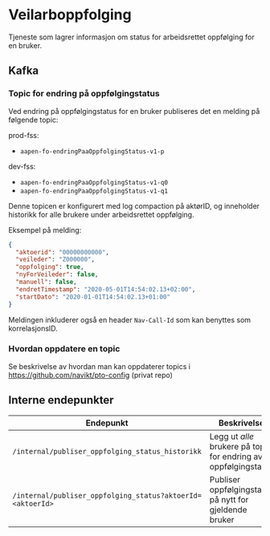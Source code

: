 # Veilarboppfolging
Tjeneste som lagrer informasjon om status for arbeidsrettet oppfølging for en bruker.

## Kafka
### Topic for endring på oppfølgingstatus
Ved endring på oppfølgingstatus for en bruker publiseres det en melding på følgende topic: 

prod-fss:
- `aapen-fo-endringPaaOppfolgingStatus-v1-p`

dev-fss:
- `aapen-fo-endringPaaOppfolgingStatus-v1-q0`
- `aapen-fo-endringPaaOppfolgingStatus-v1-q1`

Denne topicen er konfigurert med log compaction på aktørID, og inneholder historikk for alle brukere under arbeidsrettet oppfølging.

Eksempel på melding:

```json
{
  "aktoerid": "00000000000",
  "veileder": "Z000000",
  "oppfolging": true,
  "nyForVeileder": false,
  "manuell": false,
  "endretTimestamp": "2020-05-01T14:54:02.13+02:00",
  "startDato": "2020-01-01T14:54:02.13+01:00"
}
```

Meldingen inkluderer også en header `Nav-Call-Id` som kan benyttes som korrelasjonsID.

### Hvordan oppdatere en topic
Se beskrivelse av hvordan man kan oppdaterer topics i https://github.com/navikt/pto-config (privat repo)

## Interne endepunkter

| Endepunkt                                               | Beskrivelse                                                        |      
| --------------------------------------------------------| -------------------------------------------------------------------|
| `/internal/publiser_oppfolging_status_historikk`           | Legg ut *alle* brukere på topic for endring av oppfølgingstatus  |
| `/internal/publiser_oppfolging_status?aktoerId=<aktoerId>` | Publiser oppfølgingstatus på nytt for gjeldende bruker           |

